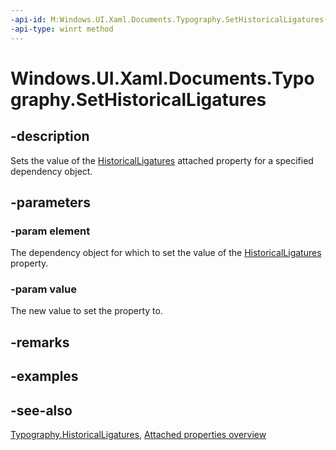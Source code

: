 ```yaml
---
-api-id: M:Windows.UI.Xaml.Documents.Typography.SetHistoricalLigatures(Windows.UI.Xaml.DependencyObject,System.Boolean)
-api-type: winrt method
---
```


<!-- Method syntax
public void SetHistoricalLigatures(Windows.UI.Xaml.DependencyObject element, System.Boolean value)
-->

# Windows.UI.Xaml.Documents.Typography.SetHistoricalLigatures

## -description
Sets the value of the [HistoricalLigatures](typography_historicalligatures.md) attached property for a specified dependency object.



## -parameters
### -param element
The dependency object for which to set the value of the [HistoricalLigatures](typography_historicalligatures.md) property.

### -param value
The new value to set the property to.

## -remarks

## -examples

## -see-also

[Typography.HistoricalLigatures](typography_historicalligatures.md), [Attached properties overview](/windows/uwp/xaml-platform/attached-properties-overview)

